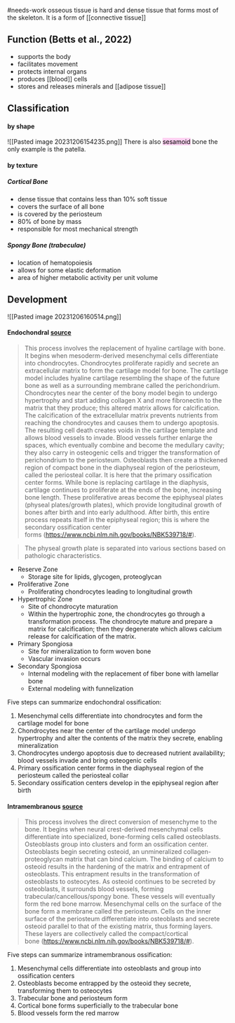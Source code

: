 #needs-work 
osseous tissue is hard and dense tissue that forms most of the skeleton. It is a form of [[connective tissue]]
## Function (Betts et al., 2022)
- supports the body
- facilitates movement
- protects internal organs
- produces [[blood]] cells
- stores and releases minerals and [[adipose tissue]]
## Classification 
#### by shape
![[Pasted image 20231206154235.png]]
There is also <mark style="background: #FFB8EBA6;">sesamoid</mark> bone the only example is the patella.

#### by texture
##### Cortical Bone
- dense tissue that contains less than 10% soft tissue
- covers the surface of all bone
- is covered by the periosteum
- 80% of bone by mass
- responsible for most mechanical strength
##### Spongy Bone (trabeculae)
- location of hematopoiesis
- allows for some elastic deformation
- area of higher metabolic activity per unit volume
## Development
![[Pasted image 20231206160514.png]]
#### Endochondral [source](https://www.ncbi.nlm.nih.gov/books/NBK539718/)
>This process involves the replacement of hyaline cartilage with bone. It begins when mesoderm-derived mesenchymal cells differentiate into chondrocytes. Chondrocytes proliferate rapidly and secrete an extracellular matrix to form the cartilage model for bone. The cartilage model includes hyaline cartilage resembling the shape of the future bone as well as a surrounding membrane called the perichondrium. Chondrocytes near the center of the bony model begin to undergo hypertrophy and start adding collagen X and more fibronectin to the matrix that they produce; this altered matrix allows for calcification. The calcification of the extracellular matrix prevents nutrients from reaching the chondrocytes and causes them to undergo apoptosis. The resulting cell death creates voids in the cartilage template and allows blood vessels to invade. Blood vessels further enlarge the spaces, which eventually combine and become the medullary cavity; they also carry in osteogenic cells and trigger the transformation of perichondrium to the periosteum. Osteoblasts then create a thickened region of compact bone in the diaphyseal region of the periosteum, called the periosteal collar. It is here that the primary ossification center forms. While bone is replacing cartilage in the diaphysis, cartilage continues to proliferate at the ends of the bone, increasing bone length. These proliferative areas become the epiphyseal plates (physeal plates/growth plates), which provide longitudinal growth of bones after birth and into early adulthood. After birth, this entire process repeats itself in the epiphyseal region; this is where the secondary ossification center forms (https://www.ncbi.nlm.nih.gov/books/NBK539718/#).

>The physeal growth plate is separated into various sections based on pathologic characteristics. 

- Reserve Zone 
    - Storage site for lipids, glycogen, proteoglycan 
- Proliferative Zone
    - Proliferating chondrocytes leading to longitudinal growth
- Hypertrophic Zone 
    - Site of chondrocyte maturation
    - Within the hypertrophic zone, the chondrocytes go through a transformation process. The chondrocyte mature and prepare a matrix for calcification; then they degenerate which allows calcium release for calcification of the matrix. 
- Primary Spongiosa
    - Site for mineralization to form woven bone
    - Vascular invasion occurs
- Secondary Spongiosa
    - Internal modeling with the replacement of fiber bone with lamellar bone
    - External modeling with funnelization

Five steps can summarize endochondral ossification:
1. Mesenchymal cells differentiate into chondrocytes and form the cartilage model for bone
2. Chondrocytes near the center of the cartilage model undergo hypertrophy and alter the contents of the matrix they secrete, enabling mineralization
3. Chondrocytes undergo apoptosis due to decreased nutrient availability; blood vessels invade and bring osteogenic cells
4. Primary ossification center forms in the diaphyseal region of the periosteum called the periosteal collar
5. Secondary ossification centers develop in the epiphyseal region after birth

#### Intramembranous [source]()
>This process involves the direct conversion of mesenchyme to the bone. It begins when neural crest-derived mesenchymal cells differentiate into specialized, bone-forming cells called osteoblasts. Osteoblasts group into clusters and form an ossification center. Osteoblasts begin secreting osteoid, an unmineralized collagen-proteoglycan matrix that can bind calcium. The binding of calcium to osteoid results in the hardening of the matrix and entrapment of osteoblasts. This entrapment results in the transformation of osteoblasts to osteocytes. As osteoid continues to be secreted by osteoblasts, it surrounds blood vessels, forming trabecular/cancellous/spongy bone. These vessels will eventually form the red bone marrow. Mesenchymal cells on the surface of the bone form a membrane called the periosteum. Cells on the inner surface of the periosteum differentiate into osteoblasts and secrete osteoid parallel to that of the existing matrix, thus forming layers. These layers are collectively called the compact/cortical bone (https://www.ncbi.nlm.nih.gov/books/NBK539718/#).

Five steps can summarize intramembranous ossification:
1. Mesenchymal cells differentiate into osteoblasts and group into ossification centers
2. Osteoblasts become entrapped by the osteoid they secrete, transforming them to osteocytes
3. Trabecular bone and periosteum form
4. Cortical bone forms superficially to the trabecular bone
5. Blood vessels form the red marrow